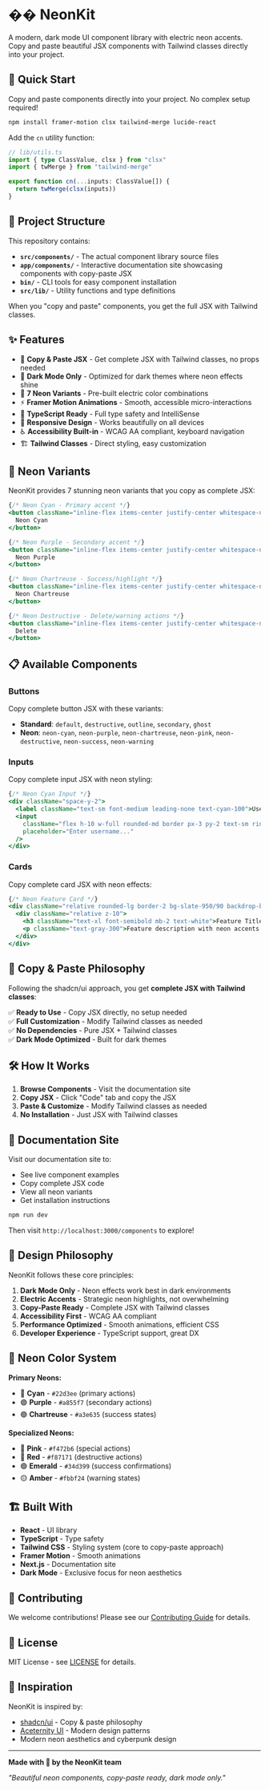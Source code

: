 # �� NeonKit

A modern, dark mode UI component library with electric neon accents. Copy and paste beautiful JSX components with Tailwind classes directly into your project.

## 🚀 Quick Start

Copy and paste components directly into your project. No complex setup required!

```bash
npm install framer-motion clsx tailwind-merge lucide-react
```

Add the `cn` utility function:

```typescript
// lib/utils.ts
import { type ClassValue, clsx } from "clsx"
import { twMerge } from "tailwind-merge"

export function cn(...inputs: ClassValue[]) {
  return twMerge(clsx(inputs))
}
```

## 📁 Project Structure

This repository contains:

- **`src/components/`** - The actual component library source files
- **`app/components/`** - Interactive documentation site showcasing components with copy-paste JSX
- **`bin/`** - CLI tools for easy component installation
- **`src/lib/`** - Utility functions and type definitions

When you "copy and paste" components, you get the full JSX with Tailwind classes.

## ✨ Features

- 🎯 **Copy & Paste JSX** - Get complete JSX with Tailwind classes, no props needed
- 🌙 **Dark Mode Only** - Optimized for dark themes where neon effects shine
- 🎨 **7 Neon Variants** - Pre-built electric color combinations
- ⚡ **Framer Motion Animations** - Smooth, accessible micro-interactions
- 🔧 **TypeScript Ready** - Full type safety and IntelliSense
- 📱 **Responsive Design** - Works beautifully on all devices
- ♿ **Accessibility Built-in** - WCAG AA compliant, keyboard navigation
- 🏗️ **Tailwind Classes** - Direct styling, easy customization

## 🎨 Neon Variants

NeonKit provides 7 stunning neon variants that you copy as complete JSX:

```jsx
{/* Neon Cyan - Primary accent */}
<button className="inline-flex items-center justify-center whitespace-nowrap rounded-md text-sm font-semibold ring-offset-background transition-all duration-300 focus-visible:outline-none focus-visible:ring-2 focus-visible:ring-ring focus-visible:ring-offset-2 disabled:pointer-events-none disabled:opacity-50 relative overflow-hidden h-10 px-4 py-2 bg-slate-950/90 border-2 border-cyan-400/60 text-cyan-400 hover:bg-cyan-400/10 hover:border-cyan-400 hover:text-cyan-300 hover:shadow-[0_0_20px_rgb(34,211,238,0.4)] focus-visible:ring-cyan-400/50 backdrop-blur-sm before:absolute before:inset-0 before:bg-gradient-to-r before:from-cyan-400/0 before:via-cyan-400/10 before:to-cyan-400/0 before:opacity-0 hover:before:opacity-100 before:transition-opacity before:duration-500">
  Neon Cyan
</button>

{/* Neon Purple - Secondary accent */}
<button className="inline-flex items-center justify-center whitespace-nowrap rounded-md text-sm font-semibold ring-offset-background transition-all duration-300 focus-visible:outline-none focus-visible:ring-2 focus-visible:ring-ring focus-visible:ring-offset-2 disabled:pointer-events-none disabled:opacity-50 relative overflow-hidden h-10 px-4 py-2 bg-slate-950/90 border-2 border-purple-400/60 text-purple-400 hover:bg-purple-400/10 hover:border-purple-400 hover:text-purple-300 hover:shadow-[0_0_20px_rgb(168,85,247,0.4)] focus-visible:ring-purple-400/50 backdrop-blur-sm before:absolute before:inset-0 before:bg-gradient-to-r before:from-purple-400/0 before:via-purple-400/10 before:to-purple-400/0 before:opacity-0 hover:before:opacity-100 before:transition-opacity before:duration-500">
  Neon Purple
</button>

{/* Neon Chartreuse - Success/highlight */}
<button className="inline-flex items-center justify-center whitespace-nowrap rounded-md text-sm font-semibold ring-offset-background transition-all duration-300 focus-visible:outline-none focus-visible:ring-2 focus-visible:ring-ring focus-visible:ring-offset-2 disabled:pointer-events-none disabled:opacity-50 relative overflow-hidden h-10 px-4 py-2 bg-slate-950/90 border-2 border-lime-400/60 text-lime-400 hover:bg-lime-400/10 hover:border-lime-400 hover:text-lime-300 hover:shadow-[0_0_20px_rgb(163,230,53,0.4)] focus-visible:ring-lime-400/50 backdrop-blur-sm before:absolute before:inset-0 before:bg-gradient-to-r before:from-lime-400/0 before:via-lime-400/10 before:to-lime-400/0 before:opacity-0 hover:before:opacity-100 before:transition-opacity before:duration-500">
  Neon Chartreuse
</button>

{/* Neon Destructive - Delete/warning actions */}
<button className="inline-flex items-center justify-center whitespace-nowrap rounded-md text-sm font-semibold ring-offset-background transition-all duration-300 focus-visible:outline-none focus-visible:ring-2 focus-visible:ring-ring focus-visible:ring-offset-2 disabled:pointer-events-none disabled:opacity-50 relative overflow-hidden h-10 px-4 py-2 bg-slate-950/90 border-2 border-red-400/60 text-red-400 hover:bg-red-400/10 hover:border-red-400 hover:text-red-300 hover:shadow-[0_0_20px_rgb(248,113,113,0.4)] focus-visible:ring-red-400/50 backdrop-blur-sm before:absolute before:inset-0 before:bg-gradient-to-r before:from-red-400/0 before:via-red-400/10 before:to-red-400/0 before:opacity-0 hover:before:opacity-100 before:transition-opacity before:duration-500">
  Delete
</button>
```

## 📋 Available Components

### Buttons
Copy complete button JSX with these variants:
- **Standard**: `default`, `destructive`, `outline`, `secondary`, `ghost`
- **Neon**: `neon-cyan`, `neon-purple`, `neon-chartreuse`, `neon-pink`, `neon-destructive`, `neon-success`, `neon-warning`

### Inputs
Copy complete input JSX with neon styling:
```jsx
{/* Neon Cyan Input */}
<div className="space-y-2">
  <label className="text-sm font-medium leading-none text-cyan-100">Username</label>
  <input 
    className="flex h-10 w-full rounded-md border px-3 py-2 text-sm ring-offset-background file:border-0 file:bg-transparent file:text-sm file:font-medium placeholder:text-muted-foreground focus-visible:outline-none focus-visible:ring-2 focus-visible:ring-ring focus-visible:ring-offset-2 disabled:cursor-not-allowed disabled:opacity-50 transition-all duration-300 bg-slate-950/50 border-2 border-cyan-400/60 text-cyan-100 font-medium placeholder:text-cyan-200/70 focus-visible:border-cyan-400 focus-visible:ring-cyan-400/50 focus-visible:shadow-[0_0_15px_rgb(34,211,238,0.3)] hover:border-cyan-400/80 hover:shadow-[0_0_10px_rgb(34,211,238,0.2)] backdrop-blur-sm"
    placeholder="Enter username..."
  />
</div>
```

### Cards
Copy complete card JSX with neon effects:
```jsx
{/* Neon Feature Card */}
<div className="relative rounded-lg border-2 bg-slate-950/90 backdrop-blur-sm p-6 transition-all duration-300 hover:translate-y-[-4px] before:absolute before:inset-0 before:rounded-lg before:bg-gradient-to-br before:via-transparent before:opacity-0 hover:before:opacity-100 before:transition-opacity before:duration-500 border-cyan-400/50 hover:border-cyan-400 shadow-[0_0_20px_rgba(34,211,238,0.15)] hover:shadow-[0_0_30px_rgba(34,211,238,0.3)] before:from-cyan-400/10 before:to-cyan-400/5">
  <div className="relative z-10">
    <h3 className="text-xl font-semibold mb-2 text-white">Feature Title</h3>
    <p className="text-gray-300">Feature description with neon accents.</p>
  </div>
</div>
```

## 🎯 Copy & Paste Philosophy

Following the shadcn/ui approach, you get **complete JSX with Tailwind classes**:

✅ **Ready to Use** - Copy JSX directly, no setup needed  
✅ **Full Customization** - Modify Tailwind classes as needed  
✅ **No Dependencies** - Pure JSX + Tailwind classes  
✅ **Dark Mode Optimized** - Built for dark themes  

## 🛠️ How It Works

1. **Browse Components** - Visit the documentation site
2. **Copy JSX** - Click "Code" tab and copy the JSX
3. **Paste & Customize** - Modify Tailwind classes as needed
4. **No Installation** - Just JSX with Tailwind classes

## 📖 Documentation Site

Visit our documentation site to:
- See live component examples
- Copy complete JSX code
- View all neon variants
- Get installation instructions

```bash
npm run dev
```

Then visit `http://localhost:3000/components` to explore!

## 🎨 Design Philosophy

NeonKit follows these core principles:

1. **Dark Mode Only** - Neon effects work best in dark environments
2. **Electric Accents** - Strategic neon highlights, not overwhelming
3. **Copy-Paste Ready** - Complete JSX with Tailwind classes
4. **Accessibility First** - WCAG AA compliant
5. **Performance Optimized** - Smooth animations, efficient CSS
6. **Developer Experience** - TypeScript support, great DX

## 🌈 Neon Color System

**Primary Neons:**
- 🔵 **Cyan** - `#22d3ee` (primary actions)
- 🟣 **Purple** - `#a855f7` (secondary actions)
- 🟢 **Chartreuse** - `#a3e635` (success states)

**Specialized Neons:**
- 🩷 **Pink** - `#f472b6` (special actions)
- 🔴 **Red** - `#f87171` (destructive actions)
- 🟢 **Emerald** - `#34d399` (success confirmations)
- 🟡 **Amber** - `#fbbf24` (warning states)

## 🏗️ Built With

- **React** - UI library
- **TypeScript** - Type safety
- **Tailwind CSS** - Styling system (core to copy-paste approach)
- **Framer Motion** - Smooth animations
- **Next.js** - Documentation site
- **Dark Mode** - Exclusive focus for neon aesthetics

## 🤝 Contributing

We welcome contributions! Please see our [Contributing Guide](CONTRIBUTING.md) for details.

## 📄 License

MIT License - see [LICENSE](LICENSE) for details.

## 🌟 Inspiration

NeonKit is inspired by:
- [shadcn/ui](https://ui.shadcn.com) - Copy & paste philosophy
- [Aceternity UI](https://ui.aceternity.com) - Modern design patterns
- Modern neon aesthetics and cyberpunk design

---

**Made with 💙 by the NeonKit team**

*"Beautiful neon components, copy-paste ready, dark mode only."*